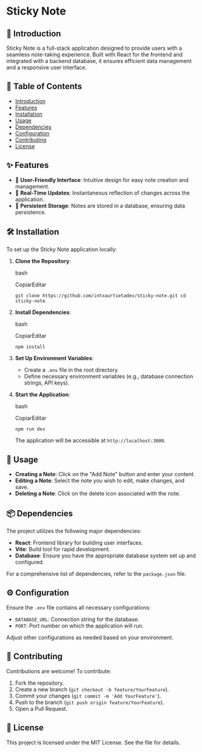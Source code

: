 Sticky Note
===========

📌 Introduction
------------

Sticky Note is a full-stack application designed to provide users with a seamless note-taking experience. Built with React for the frontend and integrated with a backend database, it ensures efficient data management and a responsive user interface.

📑 Table of Contents
-----------------

-   [Introduction](#introduction)
-   [Features](#features)
-   [Installation](#installation)
-   [Usage](#usage)
-   [Dependencies](#dependencies)
-   [Configuration](#configuration)
-   [Contributing](#contributing)
-   [License](#license)

✨ Features
--------

-  📝 **User-Friendly Interface**: Intuitive design for easy note creation and management.
-  🔄 **Real-Time Updates**: Instantaneous reflection of changes across the application.
-  💾 **Persistent Storage**: Notes are stored in a database, ensuring data persistence.

🛠 Installation
------------

To set up the Sticky Note application locally:

1.  **Clone the Repository**:

    bash

    CopiarEditar

    `git clone https://github.com/intxaurtietadev/sticky-note.git
    cd sticky-note`

2.  **Install Dependencies**:

    bash

    CopiarEditar

    `npm install`

3.  **Set Up Environment Variables**:

    -   Create a `.env` file in the root directory.
    -   Define necessary environment variables (e.g., database connection strings, API keys).
4.  **Start the Application**:

    bash

    CopiarEditar

    `npm run dev`

    The application will be accessible at `http://localhost:3000`.

🚀 Usage
-----

-   **Creating a Note**: Click on the "Add Note" button and enter your content.
-   **Editing a Note**: Select the note you wish to edit, make changes, and save.
-   **Deleting a Note**: Click on the delete icon associated with the note.

📦 Dependencies
------------

The project utilizes the following major dependencies:

-   **React**: Frontend library for building user interfaces.
-   **Vite**: Build tool for rapid development.
-   **Database**: Ensure you have the appropriate database system set up and configured.

For a comprehensive list of dependencies, refer to the `package.json` file.

⚙️ Configuration
-------------

Ensure the `.env` file contains all necessary configurations:

-   `DATABASE_URL`: Connection string for the database.
-   `PORT`: Port number on which the application will run.

Adjust other configurations as needed based on your environment.

🤝 Contributing
------------

Contributions are welcome! To contribute:

1.  Fork the repository.
2.  Create a new branch (`git checkout -b feature/YourFeature`).
3.  Commit your changes (`git commit -m 'Add YourFeature'`).
4.  Push to the branch (`git push origin feature/YourFeature`).
5.  Open a Pull Request.

📜 License
-------

This project is licensed under the MIT License. See the <LICENSE> file for details.
